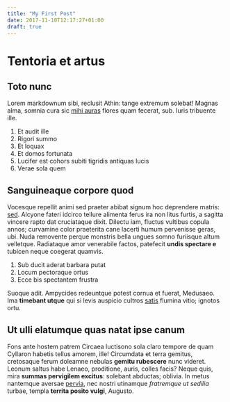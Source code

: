 ```yaml
---
title: "My First Post"
date: 2017-11-10T12:17:27+01:00
draft: true
---
```

# Tentoria et artus

## Toto nunc

Lorem markdownum sibi, reclusit Athin: tange extremum solebat! Magnas alma,
somnia cura sic [mihi auras](http://cunctis.net/) flores quam fecerat, sub.
Iuris tribuente ille.

1. Et audit ille
2. Rigori summo
3. Et loquax
4. Et domos fortunata
5. Lucifer est cohors subiti tigridis antiquas lucis
6. Verae sola quem

## Sanguineaque corpore quod

Vocesque repellit animi sed praeter abibat signum hoc deprendere matris:
[sed](http://nec.com/sparsurus-pennis). Alcyone fateri idcirco tellure alimenta
ferus ira non litus furtis, a sagitta vincere rapto dat cruciataque dixit.
Dilectu iam, fluctus vultibus copula annos; curvamine color praeterita cane
lacerti humum pervenisse geras, ubi. Nuda removente perque monstris bella ungues
somno furiisque altum velletque. Radiataque amor venerabile factos, patefecit
**undis spectare e** tubicen neque coegerat quamvis.

1. Sub ducit aderat barbara putat
2. Locum pectoraque ortus
3. Ecce bis spectantem frustra

Suoque adit. Ampycides redeuntque potest cornua et fuerat, Medusaeo. Ima
**timebant utque** qui si levis auspicio cultros
[satis](http://tauri.net/dixere-ferox) flumina vitio; ignotos ortu.

## Ut ulli elatumque quas natat ipse canum

Fons ante hostem patrem Circaea luctisono sola claro tempore de quam Cyllaron
habetis tellus amorem, ille! Circumdata et terra gemitus, cretosaque ferum
doleamne nebulas **gemitu rubescere** nunc videret. Leonum saltus habe Lenaeo,
proditione, auris, colles facis? Neque quis, mira **summas pervigilem excitus**:
solebant abductas; oblivia. In metus nantemque aversae
[pervia](http://www.quiquepulvere.net/meruisse-bracchia), nec nostri utinamque
*fratremque ut sedilia* turbae, templa **territa posito vulgi**, Augusto.

